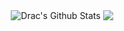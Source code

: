 <p align="center"><img align="center" src="https://github-readme-stats.vercel.app/api?username=DraconicDragon&include_all_commits=true&count_private=true&show_icons=true&line_height=20&title_color=116FFF&icon_color=223FFF&text_color=D3D3D3&bg_color=90,000000,130F40" alt="Drac's Github Stats">
<img align="center" src="https://github-readme-stats.vercel.app/api/top-langs/?username=DraconicDragon&layout=compact&&card_width=445&bg_color=90,130F40,000000&title_color=116FFF&text_color=FFFFFF&icon_color=FFFFFF"/></p>
